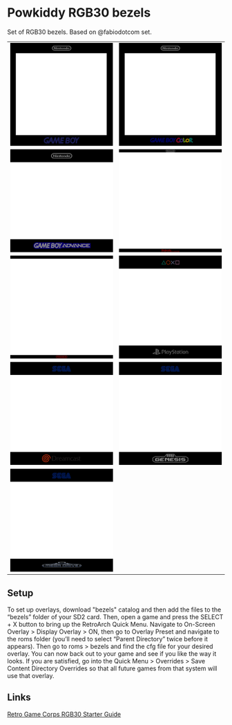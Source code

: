 # Powkiddy RGB30 bezels

Set of RGB30 bezels. Based on @fabiodotcom set.

<table>
    <tr>
        <td><img src="bezels/gb.png" /></td>
        <td><img src="bezels/gbc.png" /></td>
    </tr>
        <tr>
        <td><img src="bezels/gba.png" /></td>
        <td><img src="bezels/nes.png" /></td>
    </tr>
        <tr>
        <td><img src="bezels/pegasus.png" /></td>
        <td><img src="bezels/psx.png" /></td>
    </tr>
        <tr>
        <td><img src="bezels/segadc.png" /></td>
        <td><img src="bezels/segagenesis.png" /></td>
    </tr>
        <tr>
        <td><img src="bezels/segamd.png" /></td>
    </tr>
</table>

## Setup

To set up overlays, download "bezels" catalog and then add the files to the “bezels” folder of your SD2 card. Then, open a game and press the SELECT + X button to bring up the RetroArch Quick Menu. Navigate to On-Screen Overlay > Display Overlay > ON, then go to Overlay Preset and navigate to the roms folder (you’ll need to select “Parent Directory” twice before it appears). Then go to roms > bezels and find the cfg file for your desired overlay. You can now back out to your game and see if you like the way it looks. If you are satisfied, go into the Quick Menu > Overrides > Save Content Directory Overrides so that all future games from that system will use that overlay.

## Links

[Retro Game Corps RGB30 Starter Guide](https://retrogamecorps.com/2023/10/27/powkiddy-rgb30-starter-guide/#Accessories)
